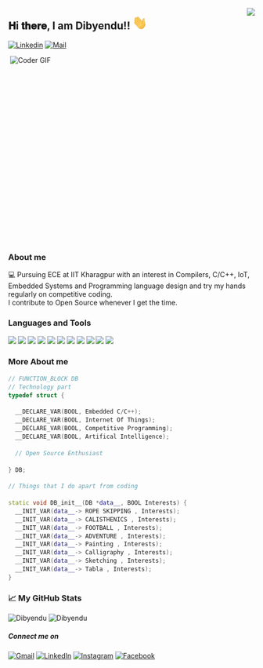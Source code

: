 <code><img align = 'right' height="60" src="https://upload.wikimedia.org/wikipedia/en/thumb/1/1c/IIT_Kharagpur_Logo.svg/1200px-IIT_Kharagpur_Logo.svg.png"></code>
<h2> 𝐇i 𝐭𝐡𝐞𝐫𝐞, I am Dibyendu!! <img src="https://raw.githubusercontent.com/ABSphreak/ABSphreak/master/gifs/Hi.gif" width="30px"></h2>

[![Linkedin](https://img.shields.io/badge/-Dibyendu-blue?style=flat-square&logo=linkedin&logoColor=white&link=https:https://www.linkedin.com/in/dibyendu-biswas-827155193/)](https://www.linkedin.com/in/dibyendu-biswas-827155193/)
[![Mail](https://img.shields.io/badge/-dbdibyendu5@gmail.com-gray?style=flat-square&logo=gmail&logoColor=red&link=)](mailto:dbdibyendu5@gmail.com)

<img align='right'  src="https://media.giphy.com/media/SWoSkN6DxTszqIKEqv/giphy.gif" alt="Coder GIF" width="500" height="400">

### About me 

:computer:  Pursuing ECE at IIT Kharagpur with an interest in Compilers, C/C++, IoT, Embedded Systems and Programming language design and try my hands regularly on competitive coding.    
I contribute to Open Source whenever I get the time.


### Languages and Tools
<code><img height="40" src="https://www.vectorlogo.zone/logos/python/python-ar21.svg"></code>
<code><img height="40" src="https://www.vectorlogo.zone/logos/github/github-ar21.svg"></code>
<code><img height="40" src="https://www.vectorlogo.zone/logos/git-scm/git-scm-ar21.svg"></code>
<code><img height="40" src="https://upload.wikimedia.org/wikipedia/commons/1/18/ISO_C%2B%2B_Logo.svg"></code>
<code><img height="40" src="https://upload.wikimedia.org/wikipedia/commons/archive/3/35/20190417225046%21The_C_Programming_Language_logo.svg"></code>
<code><img height="40" src=https://toppng.com/uploads/preview/arduino-logo-11563227354ny21akychx.png></code>
<code><img height="40" src="https://www.raspberrypi.org/wp-content/uploads/2011/10/Raspi-PGB001.png"></code>
<code><img height="40" src=" https://upload.wikimedia.org/wikipedia/commons/thumb/3/35/Tux.svg/1200px-Tux.svg.png"></code>
<code><img height="40" src="https://www.droptica.com/sites/droptica.com/files/2018-08/docker_codeception-07.jpg"></code>
<code><img height="40" src="https://gnss-sdr.org/assets/images/Cmake-logo.png"></code>
<code><img height="40" src="https://www.pngitem.com/pimgs/m/20-200760_opencv-logo-png-transparent-png.png"></code>

            
### More About me
```cpp
// FUNCTION_BLOCK DB
// Technology part
typedef struct {

  __DECLARE_VAR(BOOL, Embedded C/C++);
  __DECLARE_VAR(BOOL, Internet Of Things);
  __DECLARE_VAR(BOOL, Competitive Programming);
  __DECLARE_VAR(BOOL, Artifical Intelligence);

  // Open Source Enthusiast

} DB;

// Things that I do apart from coding

static void DB_init__(DB *data__, BOOL Interests) {
  __INIT_VAR(data__-> ROPE SKIPPING , Interests);
  __INIT_VAR(data__-> CALISTHENICS , Interests);
  __INIT_VAR(data__-> FOOTBALL , Interests);
  __INIT_VAR(data__-> ADVENTURE , Interests);
  __INIT_VAR(data__-> Painting , Interests);
  __INIT_VAR(data__-> Calligraphy , Interests);
  __INIT_VAR(data__-> Sketching , Interests);
  __INIT_VAR(data__-> Tabla , Interests);
}
```


### 📈 My GitHub Stats

<img src="https://github-readme-stats.vercel.app/api?username=DbDibyendu&show_icons=true&theme=gotham"  alt="Dibyendu" />
<img src=https://github-readme-stats.vercel.app/api/top-langs/?username=DbDibyendu&show_icons=true&theme=gotham" alt="Dibyendu" />
                                                                                                                               
##### Connect me on 
<a href="mailto:shreyasishruti@gmail.com"><img src="https://img.shields.io/badge/-Gmail-c14438?style=flat-square&logo=Gmail&logoColor=white&link=mailto:dbdibyendu5@gmail.com" alt="Gmail"></a>
<a href="https://www.linkedin.com/in/dibyendu-biswas-827155193/"><img src="https://img.shields.io/badge/LinkedIn-%230077B5.svg?&style=flat-square&logo=linkedin&logoColor=white" alt="LinkedIn"></a>
<a href="https://www.instagram.com/___dibi___/"><img src="https://img.shields.io/badge/Instagram-%23E4405F.svg?&style=flat-square&logo=instagram&logoColor=white" alt="Instagram"></a>
<a href="https://www.facebook.com/dibyendu.biswas.121/"><img src="https://img.shields.io/badge/Facebook-%231877F2.svg?&style=flat-square&logo=facebook&logoColor=white" alt="Facebook"></a></div>
